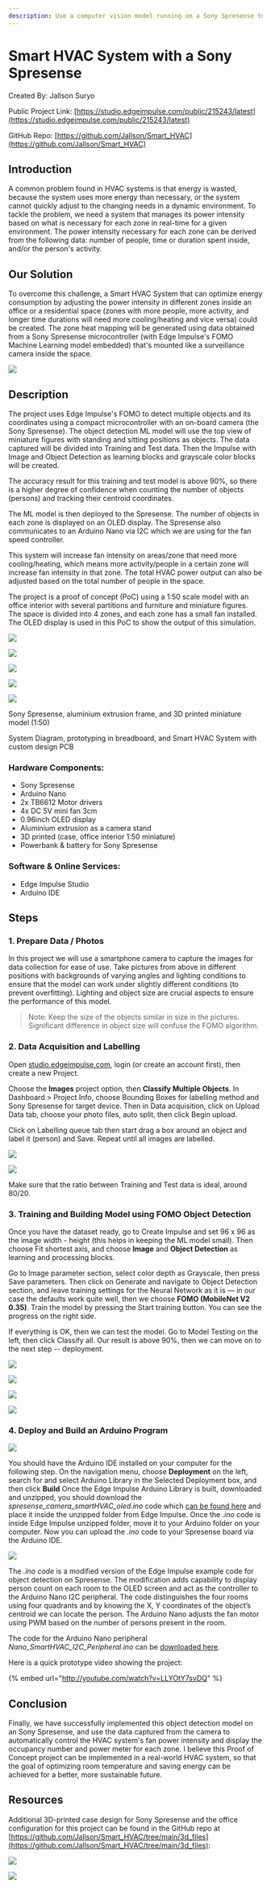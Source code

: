 ```yaml
---
description: Use a computer vision model running on a Sony Spresense to determine occupancy in rooms, and adapt HVAC zone output accordingly.
---
```


# Smart HVAC System with a Sony Spresense  

Created By:
Jallson Suryo 

Public Project Link:
[https://studio.edgeimpulse.com/public/215243/latest](https://studio.edgeimpulse.com/public/215243/latest)

GitHub Repo:
[https://github.com/Jallson/Smart_HVAC](https://github.com/Jallson/Smart_HVAC)

## Introduction

A common problem found in HVAC systems is that energy is wasted, because the system uses more energy than necessary, or the system cannot quickly adjust to the changing needs in a dynamic environment. To tackle the problem, we need a system that manages its power intensity based on what is necessary for each zone in real-time for a given environment. The power intensity necessary for each zone can be derived from the following data: number of people, time or duration spent inside, and/or the person's activity.

## Our Solution

To overcome this challenge, a Smart HVAC System that can optimize energy consumption by adjusting the power intensity in different zones inside an office or a residential space (zones with more people, more activity, and longer time durations will need more cooling/heating and vice versa) could be created. The zone heat mapping will be generated using data obtained from a Sony Spresense microcontroller (with Edge Impulse's FOMO Machine Learning model embedded) that's mounted like a surveillance camera inside the space.

![](.gitbook/assets/sony-spresense-smart-hvac-system/image17.jpg)

## Description

The project uses Edge Impulse's FOMO to detect multiple objects and its coordinates using a compact microcontroller with an on-board camera (the Sony Spresense). The object detection ML model will use the top view of miniature figures with standing and sitting positions as objects. The data captured will be divided into Training and Test data. Then the Impulse with Image and Object Detection as learning blocks and grayscale color blocks will be created.

The accuracy result for this training and test model is above 90%, so there is a higher degree of confidence when counting the number of objects (persons) and tracking their centroid coordinates.

The ML model is then deployed to the Spresense. The number of objects in each zone is displayed on an OLED display. The Spresense also communicates to an Arduino Nano via I2C which we are using for the fan speed controller.

This system will increase fan intensity on areas/zone that need more cooling/heating, which means more activity/people in a certain zone will increase fan intensity in that zone. The total HVAC power output can also be adjusted based on the total number of people in the space. 

The project is a proof of concept (PoC) using a 1:50 scale model with an office interior with several partitions and furniture and miniature figures. The space is divided into 4 zones, and each zone has a small fan installed. The OLED display is used in this PoC to show the output of this simulation.

![](.gitbook/assets/sony-spresense-smart-hvac-system/image20.jpg)

![](.gitbook/assets/sony-spresense-smart-hvac-system/image18.png)

![](.gitbook/assets/sony-spresense-smart-hvac-system/image21.jpg)

![](.gitbook/assets/sony-spresense-smart-hvac-system/image04.jpg)

![](.gitbook/assets/sony-spresense-smart-hvac-system/image05.jpg)

Sony Spresense, aluminium extrusion frame, and 3D printed miniature model (1:50)

System Diagram, prototyping in breadboard, and Smart HVAC System with custom design PCB

### Hardware Components:

- Sony Spresense
- Arduino Nano
- 2x TB6612 Motor drivers
- 4x DC 5V mini fan 3cm
- 0.96inch OLED display
- Aluminium extrusion as a camera stand
- 3D printed (case, office interior 1:50 miniature)
- Powerbank & battery for Sony Spresense

### Software & Online Services:

- Edge Impulse Studio
- Arduino IDE

## Steps

### 1. Prepare Data / Photos

In this project we will use a smartphone camera to capture the images for data collection for ease of use. Take pictures from above in different positions with backgrounds of varying angles and lighting conditions to ensure that the model can work under slightly different conditions (to prevent overfitting). Lighting and object size are crucial aspects to ensure the performance of this model.

> Note: Keep the size of the objects similar in size in the pictures. Significant difference in object size will confuse the FOMO algorithm.

### 2. Data Acquisition and Labelling

Open [studio.edgeimpulse.com](http://studio.edgeimpulse.com), login (or create an account first), then create a new Project.

Choose the **Images** project option, then **Classify Multiple Objects**. In Dashboard > Project Info, choose Bounding Boxes for labelling method and Sony Spresense for target device. Then in Data acquisition, click on Upload Data tab, choose your photo files, auto split, then click Begin upload.

Click on Labelling queue tab then start drag a box around an object and label it (person) and Save. Repeat until all images are labelled. 

![](.gitbook/assets/sony-spresense-smart-hvac-system/image06.png)

![](.gitbook/assets/sony-spresense-smart-hvac-system/image07.png)

Make sure that the ratio between Training and Test data is ideal, around 80/20.

### 3. Training and Building Model using FOMO Object Detection

Once you have the dataset ready, go to Create Impulse and set 96 x 96 as the image width - height (this helps in keeping the ML model small). Then choose Fit shortest axis, and choose **Image** and **Object Detection** as learning and processing blocks.

Go to Image parameter section, select color depth as Grayscale, then press Save parameters. Then click on Generate and navigate to Object Detection section, and leave training settings for the Neural Network as it is — in our case the defaults work quite well, then we choose **FOMO (MobileNet V2 0.35)**. Train the model by pressing the Start training button. You can see the progress on the right side.

If everything is OK, then we can test the model. Go to Model Testing on the left, then click Classify all. Our result is above 90%, then we can move on to the next step -- deployment.

![](.gitbook/assets/sony-spresense-smart-hvac-system/image08.png)

![](.gitbook/assets/sony-spresense-smart-hvac-system/image09.png)

![](.gitbook/assets/sony-spresense-smart-hvac-system/image24.png)

![](.gitbook/assets/sony-spresense-smart-hvac-system/image11.png)

### 4. Deploy and Build an Arduino Program

![](.gitbook/assets/sony-spresense-smart-hvac-system/image15.png)

You should have the Arduino IDE installed on your computer for the following step. On the navigation menu, choose **Deployment** on the left, search for and select Arduino Library in the Selected Deployment box, and then click **Build** Once the Edge Impulse Arduino Library is built, downloaded and unzipped, you should download the *spresense_camera_smartHVAC_oled.ino* code which [can be found here](https://github.com/Jallson/Smart_HVAC/blob/main/spresense_camera_smartHVAC_oled.ino) and place it inside the unzipped folder from Edge Impulse. Once the *.ino* code is inside Edge Impulse unzipped folder, move it to your Arduino folder on your computer. Now you can upload the *.ino* code to your Spresense board via the Arduino IDE.

![](.gitbook/assets/sony-spresense-smart-hvac-system/image19.png)

The *.ino code* is a modified version of the Edge Impulse example code for object detection on Spresense. The modification adds capability to display person count on each room to the OLED screen and act as the controller to the Arduino Nano I2C peripheral. The code distinguishes the four rooms using four quadrants and by knowing the X, Y coordinates of the object’s centroid we can locate the person. The Arduino Nano adjusts the fan motor using PWM based on the number of persons present in the room.

The code for the Arduino Nano peripheral *Nano_SmartHVAC_I2C_Peripheral.ino* can be [downloaded here](https://github.com/Jallson/Smart_HVAC/blob/main/Nano_SmartHVAC_I2C_Peripheral.ino).

Here is a quick prototype video showing the project:

{% embed url="http://youtube.com/watch?v=LLYOtY7svDQ" %}

## Conclusion

Finally, we have successfully implemented this object detection model on an Sony Spresense, and use the data captured from the camera to automatically control the HVAC system's fan power intensity and display the occupancy number and power meter for each zone. I believe this Proof of Concept project can be implemented in a real-world HVAC system, so that the goal of optimizing room temperature and saving energy can be achieved for a better, more sustainable future.

## Resources

Additional 3D-printed case design for Sony Spresense and the office configuration for this project can be found in the GitHub repo at [https://github.com/Jallson/Smart_HVAC/tree/main/3d_files](https://github.com/Jallson/Smart_HVAC/tree/main/3d_files):

![](.gitbook/assets/sony-spresense-smart-hvac-system/image22.png)

![](.gitbook/assets/sony-spresense-smart-hvac-system/image23.png)


